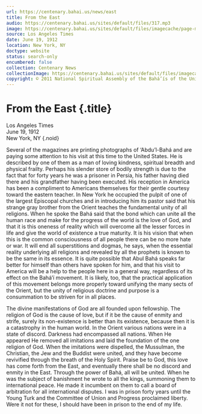 ```yaml
---
url: https://centenary.bahai.us/news/east
title: From the East
audio: https://centenary.bahai.us/sites/default/files/317.mp3
image: https://centenary.bahai.us/sites/default/files/imagecache/page-main-image/images/press_clippings/06-19-1912%20Los%20Angeles%20Times%20From%20the%20East.png
source: Los Angeles Times
date: June 19, 1912
location: New York, NY
doctype: website
status: search-only
encumbered: false
collection: Centenary News
collectionImage: https://centenary.bahai.us/sites/default/files/imagecache/theme-image/main_image/abdulbaha-overview-small_0.jpg
copyright: © 2011 National Spiritual Assembly of the Bahá’ís of the United States
---
```



# From the East {.title}

Los Angeles Times  
June 19, 1912  
New York, NY
{.noid}  



Several of the magazines are printing photographs of ‘Abdu’l-Bahá and are paying some attention to his visit at this time to the United States. He is described by one of them as a man of loving kindness, spiritual breadth and physical frailty. Perhaps his slender store of bodily strength is due to the fact that for forty years he was a prisoner in Persia, his father having died there and his grandfather having been executed. His reception in America has been a compliment to Americans themselves for their gentle courtesy toward the eastern teacher. In New York he occupied the pulpit of one of the largest Episcopal churches and in introducing him its pastor said that his strange gray brother from the Orient teaches the fundamental unity of all religions. When he spoke the Bahá said that the bond which can unite all the human race and make for the progress of the world is the love of God, and that it is this oneness of reality which will overcome all the lesser forces in life and give the world of existence a true maturity. It is his vision that when this is the common consciousness of all people there can be no more hate or war. It will end all superstitions and dogmas, he says, when the essential reality underlying all religions and revealed by all the prophets is known to be the same in its essence. It is quite possible that Abul Bahá speaks far better for himself than others have spoken for him, and that his visit to America will be a help to the people here in a general way, regardless of its effect on the Bahá’í movement. It is likely, too, that the practical application of this movement belongs more properly toward unifying the many sects of the Orient, but the unity of religious doctrine and purpose is a consummation to be striven for in all places.

The divine manifestations of God are all founded upon fellowship. The religion of God is the cause of love, but if it be the cause of enmity and strife, surely its non-existence is better than its existence, because then it is a catastrophy in the human world. In the Orient various nations were in a state of discord. Darkness had encompassed all nations. When He appeared He removed all imitations and laid the foundation of the one religion of God. When the imitations were dispelled, the Mussulman, the Christian, the Jew and the Buddist were united, and they have become revivified through the breath of the Holy Spirit. Praise be to God, this love has come forth from the East, and eventually there shall be no discord and enmity in the East. Through the power of Bahá, all will be united. When he was the subject of banishment he wrote to all the kings, summoning them to international peace. He made it incumbent on them to call a board of arbitration for all international disputes. I was in prison forty years until the Young Turk and the Committee of Union and Progress proclaimed liberty. Were it not for these, I should have been in prison to the end of my life.